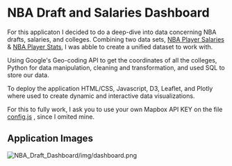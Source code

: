 # NBA Draft and Salaries Dashboard

For this applicaton I decided to do a deep-dive into data concerning NBA drafts, salaries, and colleges. 
Combining two data sets, [NBA Player Salaries](https://data.world/datadavis/nba-salaries) & [NBA Player Stats](https://www.kaggle.com/drgilermo/nba-players-stats), I was abble to create a unified dataset to work with.

Using Google's Geo-coding API to get the coordinates of all the colleges, Python for data manipulation, cleaning and transformation, and used SQL to store our data. 

To deploy the application HTML/CSS, Javascript, D3, Leaflet, and Plotly where used to create dynamic and interactive data visualizations. 

For this to fully work, I ask you to use your own Mapbox API KEY on the file [config.js](NBA_Draft_Dashboard/Basketball-dashboard/static/js/config.js) , since I omited mine. 

## Application Images

![NBA_Draft_Dashboard/img/dashboard.png](NBA_Draft_Dashboard/img/dashboard.png)
